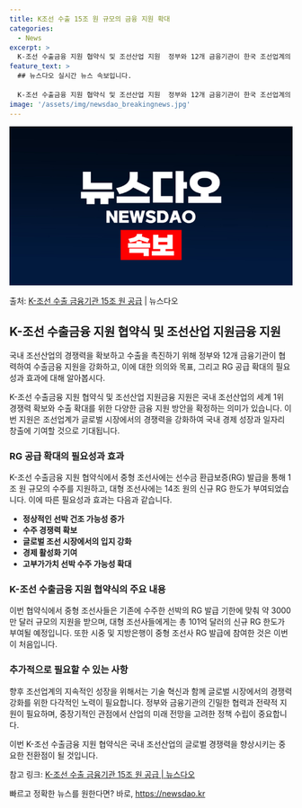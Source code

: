 ```yaml
---
title: K조선 수출 15조 원 규모의 금융 지원 확대
categories:
  - News
excerpt: >
  K-조선 수출금융 지원 협약식 및 조선산업 지원  정부와 12개 금융기관이 한국 조선업계의 글로벌 1위 경쟁…
feature_text: >
  ## 뉴스다오 실시간 뉴스 속보입니다.

  K-조선 수출금융 지원 협약식 및 조선산업 지원  정부와 12개 금융기관이 한국 조선업계의 글로벌 1위 경쟁…
image: '/assets/img/newsdao_breakingnews.jpg'
---
```


![뉴스다오 속보](/assets/img/newsdao_breakingnews.jpg)

<p>출처: <a href="https://newsdao.kr/4271" rel="dofollow">K-조선 수출 금융기관 15조 원 공급</a> | 뉴스다오</p>

<h2 data-ke-size="size26">K-조선 수출금융 지원 협약식 및 조선산업 지원금융 지원</h2>
국내 조선산업의 경쟁력을 확보하고 수출을 촉진하기 위해 정부와 12개 금융기관이 협력하여 수출금융 지원을 강화하고, 이에 대한 의의와 목표, 그리고 RG 공급 확대의 필요성과 효과에 대해 알아봅시다.

<p data-ke-size="size16">K-조선 수출금융 지원 협약식 및 조선산업 지원금융 지원은 국내 조선산업의 세계 1위 경쟁력 확보와 수출 확대를 위한 다양한 금융 지원 방안을 확정하는 의미가 있습니다. 이번 지원은 조선업계가 글로벌 시장에서의 경쟁력을 강화하여 국내 경제 성장과 일자리 창출에 기여할 것으로 기대됩니다.</p>

<h3 data-ke-size="size24">RG 공급 확대의 필요성과 효과</h3>
K-조선 수출금융 지원 협약식에서 중형 조선사에는 선수금 환급보증(RG) 발급을 통해 1조 원 규모의 수주를 지원하고, 대형 조선사에는 14조 원의 신규 RG 한도가 부여되었습니다. 이에 따른 필요성과 효과는 다음과 같습니다.
<ul>
    <li><b>정상적인 선박 건조 가능성 증가</b></li>
    <li><b>수주 경쟁력 확보</b></li>
    <li><b>글로벌 조선 시장에서의 입지 강화</b></li>
    <li><b>경제 활성화 기여</b></li>
    <li><b>고부가가치 선박 수주 가능성 확대</b></li>
</ul>

<h3 data-ke-size="size24">K-조선 수출금융 지원 협약식의 주요 내용</h3>
이번 협약식에서 중형 조선사들은 기존에 수주한 선박의 RG 발급 기한에 맞춰 약 3000만 달러 규모의 지원을 받으며, 대형 조선사들에게는 총 101억 달러의 신규 RG 한도가 부여될 예정입니다. 또한 시중 및 지방은행이 중형 조선사 RG 발급에 참여한 것은 이번이 처음입니다.

<h3 data-ke-size="size24">추가적으로 필요할 수 있는 사항</h3>
향후 조선업계의 지속적인 성장을 위해서는 기술 혁신과 함께 글로벌 시장에서의 경쟁력 강화를 위한 다각적인 노력이 필요합니다. 정부와 금융기관의 긴밀한 협력과 전략적 지원이 필요하며, 중장기적인 관점에서 산업의 미래 전망을 고려한 정책 수립이 중요합니다.

이번 K-조선 수출금융 지원 협약식은 국내 조선산업의 글로벌 경쟁력을 향상시키는 중요한 전환점이 될 것입니다.

참고 링크: <a href="https://newsdao.kr/4271">K-조선 수출 금융기관 15조 원 공급 | 뉴스다오</a> 

빠르고 정확한 뉴스를 원한다면? 바로, <a href="https://newsdao.kr" rel="dofollow">https://newsdao.kr</a>


